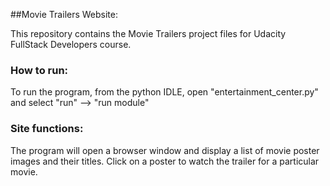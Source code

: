
##Movie Trailers Website: 

This repository contains the Movie Trailers project files for Udacity FullStack Developers course. 


### How to run:

To run the program, from the python IDLE, open "entertainment_center.py" and select "run" --> "run module"

### Site functions:

The program will open a browser window and display a list of movie poster images and their titles. Click on a poster to watch the trailer for a particular movie.

